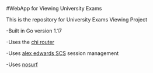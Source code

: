 #WebApp for Viewing University Exams

This is the repository for University Exams Viewing Project

-Built in Go version 1.17

-Uses the [chi router](https://github.com/go-chi/chi)

-Uses [alex edwards SCS](https://github.com/alexedwards/scs/v2) session management

-Uses [nosurf](https://github.com/justinas/nosurf)
